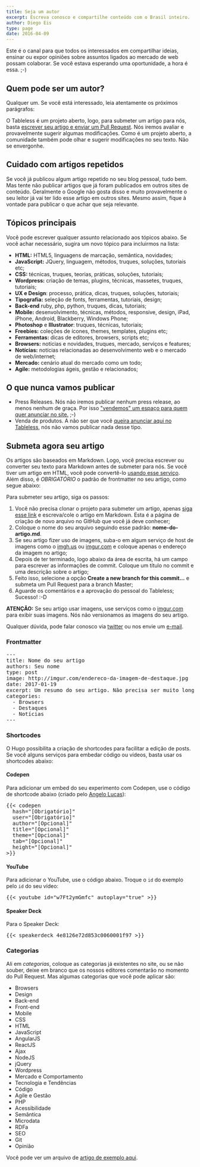 ```yaml
---
title: Seja um autor
excerpt: Escreva conosco e compartilhe conteúdo com o Brasil inteiro.
author: Diego Eis
type: page
date: 2016-04-09
---
```


Este é o canal para que todos os interessados em compartilhar ideias, ensinar ou expor opiniões sobre assuntos ligados ao mercado de web possam colaborar. Se você estava esperando uma oportunidade, a hora é essa. ;-)

## Quem pode ser um autor?

Qualquer um. Se você está interessado, leia atentamente os próximos parágrafos:

O Tableless é um projeto aberto, logo, para submeter um artigo para nós, basta [escrever seu artigo e enviar um Pull Request](https://github.com/tableless/tableless-static/new/master/content/posts). Nós iremos avaliar e provavelmente sugerir algumas modificações. Como é um projeto aberto, a comunidade também pode olhar e sugerir modificações no seu texto. Não se envergonhe.

## Cuidado com artigos repetidos

Se você já publicou algum artigo repetido no seu blog pessoal, tudo bem. Mas tente não publicar artigos que já foram publicados em outros sites de conteúdo. Geralmente o Google não gosta disso e muito provavelmente o seu leitor já vai ter lido esse artigo em outros sites. Mesmo assim, fique à vontade para publicar o que achar que seja relevante.

## Tópicos principais

Você pode escrever qualquer assunto relacionado aos tópicos abaixo. Se você achar necessário, sugira um novo tópico para incluirmos na lista:

*   **HTML:** HTML5, linguagens de marcação, semântica, novidades;
*   **JavaScript:** JQuery, linguagem, métodos, truques, soluções, tutoriais etc;
*   **CSS:** técnicas, truques, teorias, práticas, soluções, tutoriais;
*   **Wordpress:** criação de temas, plugins, técnicas, massetes, truques, tutoriais;
*   **UX e Design**: processo, prática, dicas, truques, soluções, tutoriais;
*   **Tipografia:** seleção de fonts, ferramentas, tutoriais, design;
*   **Back-end** ruby, php, python, truques, dicas, tutoriais;
*   **Mobile:** desenvolvimento, técnicas, métodos, responsive, design, iPad, iPhone, Android, Blackberry, Windows Phone;
*   **Photoshop** e **Illustrator**: truques, técnicas, tutoriais;
*   **Freebies:** coleções de ícones, themes, templates, plugins etc;
*   **Ferramentas:** dicas de editores, browsers, scripts etc;
*   **Browsers:** notícias e novidades, truques, mercado, serviços e features;
*   **Notícias:** notícias relacionadas ao desenvolvimento web e o mercado de web/internet;
*   **Mercado:** cenário atual do mercado como um todo;
*   **Agile:** metodologias ágeis, gestão e relacionados;

## O que nunca vamos publicar

*   Press Releases. Nós não iremos publicar nenhum press release, ao menos nenhum de graça. Por isso ["vendemos" um espaço para quem quer anunciar no site.](http://tableless.com.br/anuncie-no-tableless/) ;-)
*   Venda de produtos. A não ser que você [queira anunciar aqui no Tableless](http://tableless.com.br/anuncie-no-tableless/), nós não vamos publicar nada desse tipo.

## Submeta agora seu artigo

Os artigos são baseados em Markdown. Logo, você precisa escrever ou converter seu texto para Markdown antes de submeter para nós. Se você tiver um artigo em HTML, você pode convertê-lo [usando esse serviço](https://domchristie.github.io/to-markdown/). Além disso, é *OBRIGATÓRIO* o padrão de frontmatter no seu artigo, como segue abaixo:

Para submeter seu artigo, siga os passos:

1. Você não precisa clonar o projeto para submeter um artigo, apenas [siga esse link](https://github.com/tableless/tableless-static/new/master/content/posts) e escreva/cole o artigo em Markdown. Esta é a página de criação de novo arquivo no GitHub que você já deve conhecer;
2. Coloque o nome do seu arquivo seguindo esse padrão: **nome-do-artigo.md**.
3. Se seu artigo fizer uso de imagens, suba-o em algum serviço de host de imagens como o [imgh.us](https://imgh.us) ou [imgur.com](https://imgur.com) e coloque apenas o endereço da imagem no artigo;
4. Depois de ter terminado, logo abaixo da área de escrita, há um campo para escrever as informações de commit. Coloque um título no commit e uma descrição sobre o artigo;
5. Feito isso, selecione a opção **Create a new branch for this commit...** e submeta um Pull Request para a branch Master;
6. Aguarde os comentários e a aprovação do pessoal do Tableless; Sucesso! :-D

**ATENÇÃO:** Se seu artigo usar imagens, use serviços como o [imgur.com](https://imgur.com) para exibir suas imagens. Nós não versionamos as imagens do seu artigo.

Qualquer dúvida, pode falar conosco via [twitter](http://twitter.com/tableless/) ou nos envie um [e-mail](mailto:contato@tableless.com.br).

### Frontmatter
<pre class="lang-yaml">
---
title: Nome do seu artigo
authors: Seu nome
type: post
image: http://imgur.com/endereco-da-imagem-de-destaque.jpg
date: 2017-01-19
excerpt: Um resumo do seu artigo. Não precisa ser muito longo, mas o suficiente para que os usuários saibam em poucas palavras sobre o que é o seu artigo. É aqui que eles se interessarão pelo seu texto.
categories:
  - Browsers
  - Destaques
  - Notícias
---
</pre>

### Shortcodes
O Hugo possibilita a criação de shortcodes para facilitar a edição de posts. Se você alguns serviços para embedar código ou vídeos, basta usar os shortcodes abaixo:

#### Codepen
Para adicionar um embed do seu experimento com Codepen, use o código de shortcode abaixo (criado pelo [Angelo Lucas](https://github.com/tableless/tableless-static/pull/6)):

<pre class="lang-html">
{{&lt; codepen
  hash="[Obrigatório]"
  user="[Obrigatório]"
  author="[Opcional]"
  title="[Opcional]"
  theme="[Opcional]"
  tab="[Opcional]"
  height="[Opcional]"
&gt;}}
</pre>

#### YouTube
Para adicionar o YouTube, use o código abaixo. Troque o `id` do exemplo pelo `id` do seu vídeo:

<pre class="html">
{{&lt; youtube id="w7Ft2ymGmfc" autoplay="true" &gt;}}
</pre>

#### Speaker Deck
Para o Speaker Deck:

<pre>
{{&lt; speakerdeck 4e8126e72d853c0060001f97 &gt;}}
</pre>


### Categorias
Ali em *categorias*, coloque as categorias já existentes no site, ou se não souber, deixe em branco que os nossos editores comentarão no momento do Pull Request. Mas algumas categorias que você pode aplicar são:

* Browsers
* Design
* Back-end
* Front-end
* Mobile
* CSS
* HTML
* JavaScript
* AngularJS
* ReactJS
* Ajax
* NodeJS
* jQuery
* Wordpress
* Mercado e Comportamento
* Tecnologia e Tendências
* Código
* Agile e Gestão
* PHP
* Acessibilidade
* Semântica
* Microdata
* RDFa
* SEO
* Git
* Opinião

Você pode ver um arquivo de [artigo de exemplo aqui](https://raw.githubusercontent.com/tableless/tableless-static/master/content/posts/carreira-de-front-end-vai-morrer.md).

